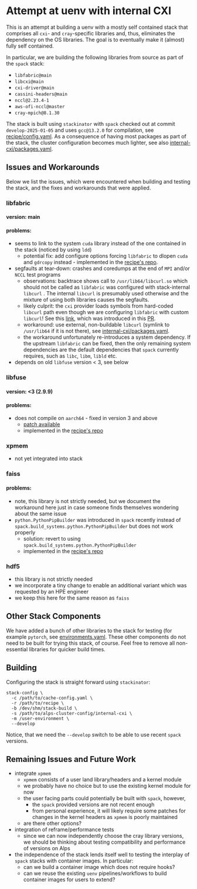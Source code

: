 # Attempt at uenv with internal CXI

This is an attempt at building a uenv with a mostly self contained stack that
comprises all `cxi`- and `cray`-specific libraries and, thus, eliminates the
dependency on the OS libraries. The goal is to eventually make it (almost)
fully self contained.

In particular, we are building the following libraries from source as part of
the `spack` stack:

- `libfabric@main`
- `libcxi@main`
- `cxi-driver@main`
- `cassini-headers@main`
- `nccl@2.23.4-1`
- `aws-ofi-nccl@master`
- `cray-mpich@8.1.30`

The stack is built using `stackinator` with `spack` checked out at commit
`develop-2025-01-05` and uses `gcc@13.2.0` for compilation, see
[recipe/config.yaml](recipe/config.yaml).
As a consequence of having most packages as part of the stack, the cluster
configuration becomes much lighter, see also
[internal-cxi/packages.yaml](alps-cluster-config/internal-cxi/packages.yaml).

## Issues and Workarounds

Below we list the issues, which were encountered when building and testing the
stack, and the fixes and workarounds that were applied.

### libfabric

#### version: main

#### problems:
- seems to link to the system `cuda` library instead of the one contained in
  the stack (noticed by using `ldd`)
  - potential fix: add configure options forcing `libfabric` to dlopen `cuda`
    and `gdrcopy` instead - implemented in the
    [recipe's repo](recipe/repo/packages/libfabric/package.py#L205).
- segfaults at tear-down: crashes and coredumps at the end of `MPI` and/or
  `NCCL` test programs
  - observations: backtrace shows call to `/usr/lib64/libcurl.so` which should
    not be called as `libfabric` was configured with stack-internal `libcurl` .
    The internal `libcurl` is presumably used otherwise and the mixture of
    using both libraries causes the segfaults.
  - likely culprit: the `cxi` provider loads symbols from hard-coded `libcurl`
    path even though we are configuring `libfabric` with custom `libcurl`! See
    this [link](https://github.com/ofiwg/libfabric/blob/091b20b82e06c90ad12a2ba8de58fdc4c521b27b/prov/cxi/src/cxip_curl.c#L180),
    which was introduced in this [PR](https://github.com/ofiwg/libfabric/pull/10467).
  - workaround: use external, non-buildable `libcurl` (symlink to `/usr/lib64`
    if it is not there), see [internal-cxi/packages.yaml](alps-cluster-config/internal-cxi/packages.yaml#L9).
  - the workaround unfortunately re-introduces a system dependency. If the
    upstream `libfabric` can be fixed, then the only remaining system
    dependencies are the default dependencies that `spack` currently requires,
    such as `libc`, `libm`, `libld` etc.
- depends on old `libfuse` version < 3, see below

### libfuse

#### version: <3 (2.9.9)

#### problems:
- does not compile on `aarch64` - fixed in version 3 and above
    - [patch available](https://github.com/spack/spack/pull/47846)
    - implemented in the [recipe's repo](recipe/repo/packages/libfuse/package.py)


### xpmem

- not yet integrated into stack


### faiss

#### problems:
- note, this library is not strictly needed, but we document the workaround
  here just in case someone finds themselves wondering about the same issue
- `python.PythonPipBuilder` was introduced in `spack` recently instead of
  `spack.build_systems.python.PythonPipBuilder` but does not work properly
  - solution: revert to using `spack.build_systems.python.PythonPipBuilder`
  - implemented in the [recipe's repo](recipe/repo/packages/faiss/package.py)


### hdf5

- this library is not strictly needed
- we incorporate a tiny change to enable an additional variant which was
  requested by an HPE engineer
- we keep this here for the same reason as `faiss`


## Other Stack Components

We have added a bunch of other libraries to the stack for testing (for example
`pytorch`, see [environments.yaml](recipe/environments.yaml).
These other components do not need to be built for trying this stack, of
course. Feel free to remove all non-essential libraries for quicker build
times.


## Building

Configuring the stack is straight forward using `stackinator`:


    stack-config \
      -c /path/to/cache-config.yaml \
      -r /path/to/recipe \
      -b /dev/shm/stack-build \
      -s /path/to/alps-cluster-config/internal-cxi \
      -m /user-environment \
      --develop

Notice, that we need the `--develop` switch to be able to use recent `spack`
versions.

## Remaining Issues and Future Work

- integrate `xpmem`
  - `xpmem` consists of a user land library/headers and a kernel module
  - we probably have no choice but to use the existing kernel module for now
  - the user facing parts could potentially be built with `spack`, however,
    - the `spack` provided versions are not recent enough
    - from personal experience, it will likely require some patches for changes
      in the kernel headers as `xpmem` is poorly maintained
  - are there other options?
- integration of reframe/performance tests
  - since we can now independently choose the cray library versions, we should
    be thinking about testing compatibility and performance of versions on Alps
- the independence of the stack lends itself well to testing the interplay of
  `spack` stacks with container images. In particular:
  - can we build a container image which does not require hooks?
  - can we reuse the existing `uenv` pipelines/workflows to build container
    images for users to extend?

